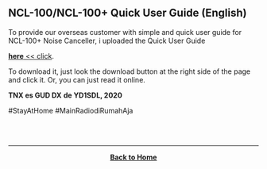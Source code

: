 ## NCL-100/NCL-100+ Quick User Guide (English)

To provide our overseas customer with simple and quick user guide for NCL-100+ Noise Canceller, i uploaded the Quick User Guide 

[**here** << click](https://github.com/handiko/MyBlog/blob/master/2020-08-17/NCL-100_NCL-100%2B_Quick_User_Guide_EN.pdf).

To download it, just look the download button at the right side of the page and click it. Or, you can just read it online.

**TNX es GUD DX**
**de YD1SDL, 2020**

#StayAtHome #MainRadiodiRumahAja

<br><br>
****
<p align="center">
  <a href="https://handiko.github.io/MyBlog/"> <b>Back to Home</b> </a>
  <br>
</p>
